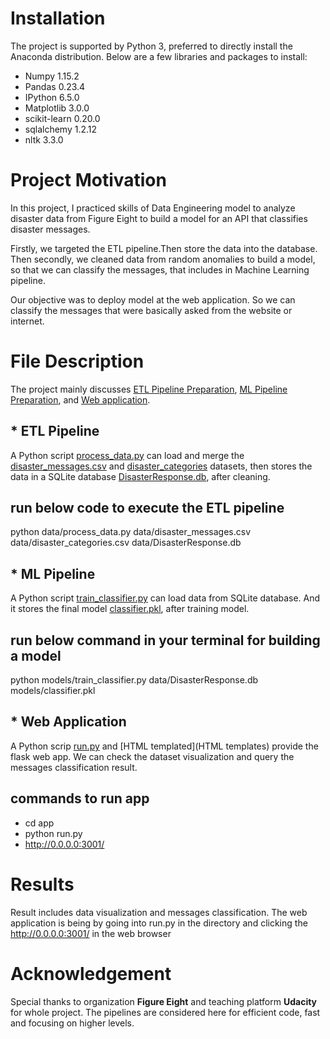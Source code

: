 

# Installation

The project is supported by Python 3, preferred to directly install the Anaconda distribution. Below are a few libraries and packages to install:

  * Numpy 1.15.2
  * Pandas 0.23.4
  * IPython 6.5.0
  * Matplotlib 3.0.0
  * scikit-learn 0.20.0
  * sqlalchemy 1.2.12
  * nltk 3.3.0
# Project Motivation

In this project, I practiced skills of Data Engineering model to analyze disaster data from Figure Eight to build a model for an API that classifies disaster messages.

Firstly, we targeted the ETL pipeline.Then store the data into the database. Then secondly, we cleaned data from random anomalies to build a model, so that we can classify the messages, that includes in Machine Learning pipeline.

Our objective was to deploy model at the web application. So we can classify the messages that were basically asked from the website or internet.

# File Description
The project mainly discusses [ETL Pipeline Preparation](ETL_Pipeline_Preparation.ipynb), [ML Pipeline Preparation](ML_Pipeline_Preparation.ipynb), and [Web application](run.py).

 ## * ETL Pipeline
A Python script [process_data.py](process_data.py) can load and merge the [disaster_messages.csv](disaster_messages.csv) and [disaster_categories](disaster_categories.csv) datasets, then stores the data in a SQLite database [DisasterResponse.db](DisasterResponse.db), after cleaning.
  

 ## run below code to execute the ETL pipeline
python data/process_data.py data/disaster_messages.csv data/disaster_categories.csv data/DisasterResponse.db
  
## * ML Pipeline

A Python script [train_classifier.py](train_classfier.py) can load data from SQLite database. And it stores the final model [classifier.pkl](classifier.pkl), after training model.
  
 ## run below command in your terminal for building a model
 python models/train_classifier.py data/DisasterResponse.db models/classifier.pkl
 
 ## * Web Application
 A Python scrip [run.py](run.py) and [HTML templated](HTML templates) provide the flask web app. We can check the dataset visualization and query the messages classification result.

## commands to run app
* cd app
* python run.py
* http://0.0.0.0:3001/


# Results
Result includes data visualization and messages classification. The web application is being by going into run.py in the directory and clicking the http://0.0.0.0:3001/ in the web browser

# Acknowledgement

Special thanks to organization **Figure Eight** and teaching platform **Udacity** for whole project. The pipelines are considered here for efficient code, fast and focusing on higher levels.


   
  
  
  
  
  
  
  
